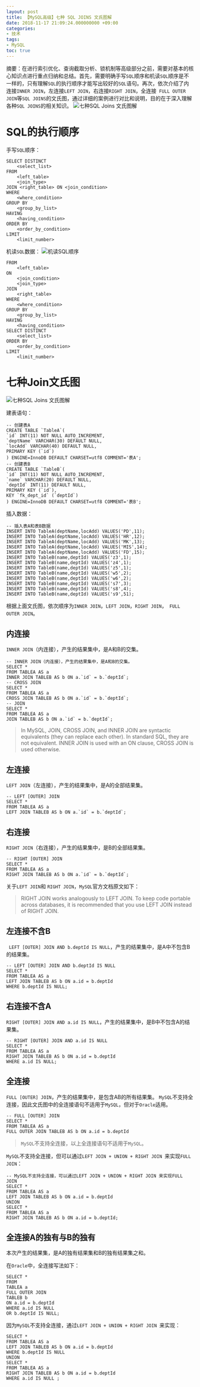 ```yaml
---
layout: post
title: ﻿【MySQL高级】七种 SQL JOINS 文氏图解
date: 2018-11-17 21:09:24.000000000 +09:00
categories:
- 技术
tags:
- MySQL
toc: true
---
```


摘要：在进行索引优化、查询截取分析、锁机制等高级部分之前，需要对基本的核心知识点进行重点归纳和总结。首先，需要明确手写`SQL`顺序和机读`SQL`顺序是不一样的，只有理解`SQL`的执行顺序才能写出较好的`SQL`语句。再次，依次介绍了内连接`INNER JOIN`，左连接`LEFT JOIN`，右连接`RIGHT JOIN`，全连接` FULL OUTER JOIN`等`SQL JOINS`的文氏图，通过详细的案例进行对比和说明，目的在于深入理解各种`SQL JOINS`的相关知识。
![七种SQL Joins 文氏图解](https://github.com/LensXiong/hexo_source_code/blob/master/img/technology/2018/mysql-sql-joins/02.png?raw=true)

# SQL的执行顺序

手写`SQL`顺序：

```
SELECT DISTINCT
    <select_list>
FROM
    <left_table> 
    <join_type>
JOIN <right_table> ON <join_condition>
WHERE
    <where_condition>
GROUP BY
    <group_by_list>
HAVING
    <having_condition>
ORDER BY
    <order_by_condition>
LIMIT
    <limit_number>
```

机读`SQL`数据：
![机读SQL顺序](https://github.com/LensXiong/hexo_source_code/blob/master/img/technology/2018/mysql-sql-joins/01.jpg?raw=true)

```
FROM 
    <left_table>
ON 
    <join_condition>
    <join_type> 
JOIN 
    <right_table> 
WHERE
    <where_condition>
GROUP BY
    <group_by_list>
HAVING
    <having_condition>
SELECT DISTINCT
    <select_list>
ORDER BY
    <order_by_condition>
LIMIT
    <limit_number>
```

# 七种Join文氏图
![七种SQL Joins 文氏图解](https://github.com/LensXiong/hexo_source_code/blob/master/img/technology/2018/mysql-sql-joins/02.png?raw=true)

建表语句：

```
-- 创建表A
CREATE TABLE `TableA`(
`id` INT(11) NOT NULL AUTO_INCREMENT,
`deptName` VARCHAR(30) DEFAULT NULL,
`locAdd` VARCHAR(40) DEFAULT NULL,
PRIMARY KEY (`id`)
) ENGINE=InnoDB DEFAULT CHARSET=utf8 COMMENT='表A';
-- 创建表B
CREATE TABLE `TableB`(
`id` INT(11) NOT NULL AUTO_INCREMENT,
`name` VARCHAR(20) DEFAULT NULL,
`deptId` INT(11) DEFAULT NULL,
PRIMARY KEY (`id`),
KEY `fk_dept_id` (`deptId`)
) ENGINE=InnoDB DEFAULT CHARSET=utf8 COMMENT='表B';
```

插入数据：

```
-- 插入表A和表B数据
INSERT INTO TableA(deptName,locAdd) VALUES('PD',11);
INSERT INTO TableA(deptName,locAdd) VALUES('HR',12);
INSERT INTO TableA(deptName,locAdd) VALUES('MK',13);
INSERT INTO TableA(deptName,locAdd) VALUES('MIS',14);
INSERT INTO TableA(deptName,locAdd) VALUES('FD',15);
INSERT INTO TableB(name,deptId) VALUES('z3',1);
INSERT INTO TableB(name,deptId) VALUES('z4',1);
INSERT INTO TableB(name,deptId) VALUES('z5',1);
INSERT INTO TableB(name,deptId) VALUES('w5',2);
INSERT INTO TableB(name,deptId) VALUES('w6',2);
INSERT INTO TableB(name,deptId) VALUES('s7',3);
INSERT INTO TableB(name,deptId) VALUES('s8',4);
INSERT INTO TableB(name,deptId) VALUES('s9',51);
```

根据上面文氏图，依次顺序为`INNER JOIN`，`LEFT JOIN`，`RIGHT JOIN`，` FULL OUTER JOIN`。

## 内连接

`INNER JOIN`（内连接），产生的结果集中，是A和B的交集。
```
-- INNER JOIN（内连接），产生的结果集中，是A和B的交集。
SELECT *
FROM TABLEA AS a 
INNER JOIN TABLEB AS b ON a.`id` = b.`deptId`;
-- CROSS JOIN
SELECT *
FROM TABLEA AS a 
CROSS JOIN TABLEB AS b ON a.`id` = b.`deptId`;
-- JOIN
SELECT *
FROM TABLEA AS a 
JOIN TABLEB AS b ON a.`id` = b.`deptId`;
```

> In MySQL, JOIN, CROSS JOIN, and INNER JOIN are syntactic equivalents (they can replace each other). In standard SQL, they are not equivalent. INNER JOIN is used with an ON clause, CROSS JOIN is used otherwise.

## 左连接

`LEFT JOIN`（左连接），产生的结果集中，是A的全部结果集。
```
-- LEFT [OUTER] JOIN
SELECT *
FROM TABLEA AS a 
LEFT JOIN TABLEB AS b ON a.`id` = b.`deptId`;
```
## 右连接

`RIGHT JOIN`（右连接），产生的结果集中，是B的全部结果集。
```
-- RIGHT [OUTER] JOIN
SELECT *
FROM TABLEA AS a 
RIGHT JOIN TABLEB AS b ON a.`id` = b.`deptId`;
```
关于`LEFT JOIN`和 `RIGHT JOIN`，`MySQL`官方文档原文如下：

> RIGHT JOIN works analogously to LEFT JOIN. To keep code portable across databases, it is recommended that you use LEFT JOIN instead of RIGHT JOIN.

## 左连接不含B

` LEFT [OUTER] JOIN AND b.deptId IS NULL`，产生的结果集中，是A中不包含B的结果集。
```
-- LEFT [OUTER] JOIN AND b.deptId IS NULL
SELECT *
FROM TABLEA AS a 
LEFT JOIN TABLEB AS b ON a.id = b.deptId
WHERE b.deptId IS NULL;
```
## 右连接不含A

`RIGHT [OUTER] JOIN AND a.id IS NULL`，产生的结果集中，是B中不包含A的结果集。
```
-- RIGHT [OUTER] JOIN AND a.id IS NULL
SELECT *
FROM TABLEA AS a 
RIGHT JOIN TABLEB AS b ON a.id = b.deptId
WHERE a.id IS NULL;
```
## 全连接

`FULL [OUTER] JOIN`，产生的结果集中，是包含AB的所有结果集。
`MySQL`不支持全连接，因此文氏图中的全连接语句不适用于`MySQL`，但对于`Oracle`适用。
```
-- FULL [OUTER] JOIN 
SELECT * 
FROM TABLEA AS a 
FULL OUTER JOIN TABLEB AS b ON a.id = b.deptId
```

>  `MySQL`不支持全连接，以上全连接语句不适用于`MySQL`。

`MySQL`不支持全连接，但可以通过`LEFT JOIN + UNION + RIGHT JOIN `来实现`FULL JOIN`：
```
-- MySQL不支持全连接，可以通过LEFT JOIN + UNION + RIGHT JOIN 来实现FULL JOIN
SELECT *
FROM TABLEA AS a 
LEFT JOIN TABLEB AS b ON a.id = b.deptId
UNION
SELECT *
FROM TABLEA AS a 
RIGHT JOIN TABLEB AS b ON a.id = b.deptId;
```
## 全连接A的独有与B的独有

本次产生的结果集，是A的独有结果集和B的独有结果集之和。

在`Oracle`中，全连接写法如下：

```
SELECT *
FROM
TABLEA a 
FULL OUTER JOIN 
TABLEB b
ON a.id = b.deptId
WHERE a.id IS NULL 
OR b.deptId IS NULL;
```

因为`MySQL`不支持全连接，通过`LEFT JOIN + UNION + RIGHT JOIN `来实现：

```
SELECT *
FROM TABLEA AS a 
LEFT JOIN TABLEB AS b ON a.id = b.deptId
WHERE b.deptId IS NULL
UNION
SELECT *
FROM TABLEA AS a 
RIGHT JOIN TABLEB AS b ON a.id = b.deptId
WHERE a.id IS NULL ;
```
